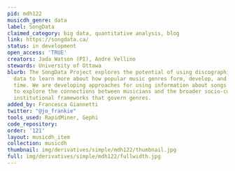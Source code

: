 ```yaml
---
pid: mdh122
musicdh_genre: data
label: SongData
claimed_category: big data, quantitative analysis, blog
link: https://songdata.ca/
status: in development
open_access: 'TRUE'
creators: Jada Watson (PI), André Vellino
stewards: University of Ottawa
blurb: The SongData Project explores the potential of using discographic and biographic
  data to learn more about how popular music genres form, develop, and evolve over
  time. We are developing approaches for using information about songs and artists
  to explore the connections between musicians and the broader socio-cultural and
  institutional frameworks that govern genres.
added_by: Francesca Giannetti
twitter: "@jo_frankie"
tools_used: RapidMiner, Gephi
code_repository: 
order: '121'
layout: musicdh_item
collection: musicdh
thumbnail: img/derivatives/simple/mdh122/thumbnail.jpg
full: img/derivatives/simple/mdh122/fullwidth.jpg
---
```

